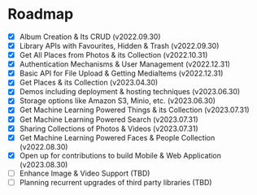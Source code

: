 # Roadmap
- [x] Album Creation & Its CRUD (v2022.09.30)
- [x] Library APIs with Favourites, Hidden & Trash (v2022.09.30)
- [x] Get All Places from Photos & its Collection (v2022.10.31)
- [x] Authentication Mechanisms & User Management (v2022.12.31)
- [x] Basic API for File Upload & Getting MediaItems (v2022.12.31)
- [x] Get Places & its Collection (v2023.04.30)
- [x] Demos including deployment & hosting techniques (v2023.06.30)
- [x] Storage options like Amazon S3, Minio, etc. (v2023.06.30)
- [x] Get Machine Learning Powered Things & its Collection (v2023.07.31)
- [x] Get Machine Learning Powered Search (v2023.07.31)
- [x] Sharing Collections of Photos & Videos (v2023.07.31)
- [x] Get Machine Learning Powered Faces & People Collection (v2022.08.30)
- [x] Open up for contributions to build Mobile & Web Application (v2023.08.30)
- [ ] Enhance Image & Video Support (TBD)
- [ ] Planning recurrent upgrades of third party libraries (TBD)
